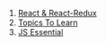1. [React & React-Redux](https://github.com/Prafull37/ToExploreMore/blob/main/React/MoreToExplore.md)
2. [Topics To Learn](https://github.com/Prafull37/ToExploreMore/blob/main/React/TopicsToLearn.md)
3. [JS Essential](https://github.com/Prafull37/ToExploreMore/blob/main/React/Js%26Essential.md)
